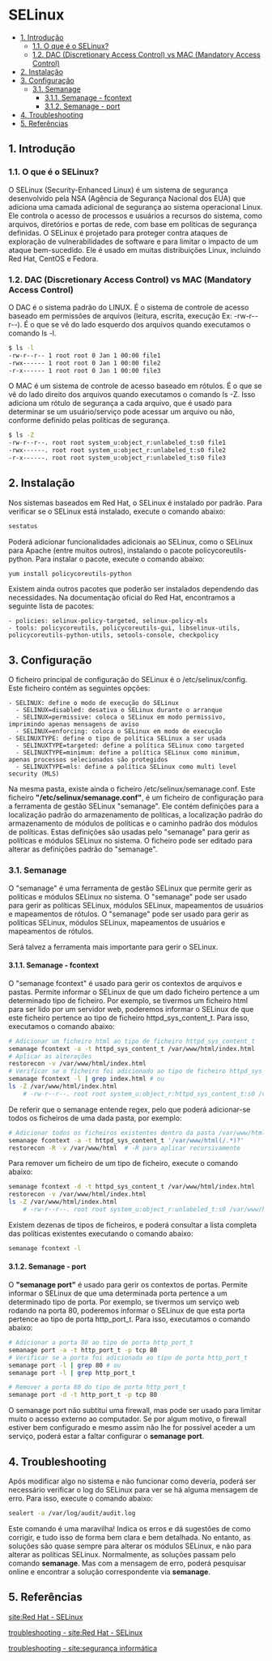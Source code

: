 <h1> SELinux</h1>

- [1. Introdução](#1-introdução)
  - [1.1. O que é o SELinux?](#11-o-que-é-o-selinux)
  - [1.2. DAC (Discretionary Access Control) vs MAC (Mandatory Access Control)](#12-dac-discretionary-access-control-vs-mac-mandatory-access-control)
- [2. Instalação](#2-instalação)
- [3. Configuração](#3-configuração)
  - [3.1. Semanage](#31-semanage)
    - [3.1.1. Semanage - fcontext](#311-semanage---fcontext)
    - [3.1.2. Semanage - port](#312-semanage---port)
- [4. Troubleshooting](#4-troubleshooting)
- [5. Referências](#5-referências)

## 1. Introdução

### 1.1. O que é o SELinux?

O SELinux (Security-Enhanced Linux) é um sistema de segurança desenvolvido pela NSA (Agência de Segurança Nacional dos EUA) que adiciona uma camada adicional de segurança ao sistema operacional Linux. Ele controla o acesso de processos e usuários a recursos do sistema, como arquivos, diretórios e portas de rede, com base em políticas de segurança definidas. O SELinux é projetado para proteger contra ataques de exploração de vulnerabilidades de software e para limitar o impacto de um ataque bem-sucedido. Ele é usado em muitas distribuições Linux, incluindo Red Hat, CentOS e Fedora.

### 1.2. DAC (Discretionary Access Control) vs MAC (Mandatory Access Control)

O DAC é o sistema padrão do LINUX. É o sistema de controle de acesso baseado em permissões de arquivos (leitura, escrita, execução Ex: -rw-r--r--). É o que se vê do lado esquerdo dos arquivos quando executamos o comando ls -l.

```bash
$ ls -l
-rw-r--r-- 1 root root 0 Jan 1 00:00 file1
-rwx------ 1 root root 0 Jan 1 00:00 file2
-r-x------ 1 root root 0 Jan 1 00:00 file3
```

O MAC é um sistema de controle de acesso baseado em rótulos. É o que se vê do lado direito dos arquivos quando executamos o comando ls -Z. Isso adiciona um rótulo de segurança a cada arquivo, que é usado para determinar se um usuário/serviço pode acessar um arquivo ou não, conforme definido pelas políticas de segurança.

```bash
$ ls -Z
-rw-r--r--. root root system_u:object_r:unlabeled_t:s0 file1
-rwx------. root root system_u:object_r:unlabeled_t:s0 file2
-r-x------. root root system_u:object_r:unlabeled_t:s0 file3
```

<div style="page-break-after: always;"></div>

## 2. Instalação

Nos sistemas baseados em Red Hat, o SELinux é instalado por padrão. Para verificar se o SELinux está instalado, execute o comando abaixo:

```bash
sestatus
```

Poderá adicionar funcionalidades adicionais ao SELinux, como o SELinux para Apache (entre muitos outros), instalando o pacote policycoreutils-python. Para instalar o pacote, execute o comando abaixo:

```bash
yum install policycoreutils-python
```

Existem ainda outros pacotes que poderão ser instalados dependendo das necessidades. Na documentação oficial do Red Hat, encontramos a seguinte lista de pacotes:

    - policies: selinux-policy-targeted, selinux-policy-mls
    - tools: policycoreutils, policycoreutils-gui, libselinux-utils, policycoreutils-python-utils, setools-console, checkpolicy

## 3. Configuração

O ficheiro principal de configuração do SELinux é o /etc/selinux/config. Este ficheiro contém as seguintes opções:

    - SELINUX: define o modo de execução do SELinux
      - SELINUX=disabled: desativa o SELinux durante o arranque
      - SELINUX=permissive: coloca o SELinux em modo permissivo, imprimindo apenas mensagens de aviso
      - SELINUX=enforcing: coloca o SELinux em modo de execução
    - SELINUXTYPE: define o tipo de política SELinux a ser usada
      - SELINUXTYPE=targeted: define a política SELinux como targeted
      - SELINUXTYPE=minimum: define a política SELinux como minimum, apenas processos selecionados são protegidos
      - SELINUXTYPE=mls: define a política SELinux como multi level security (MLS)

Na mesma pasta, existe ainda o ficheiro /etc/selinux/semanage.conf. Este ficheiro **"/etc/selinux/semanage.conf"**, é um ficheiro de configuração para a ferramenta de gestão SELinux "semanage". Ele contém definições para a localização padrão do armazenamento de políticas, a localização padrão do armazenamento de módulos de políticas e o caminho padrão dos módulos de políticas. Estas definições são usadas pelo "semanage" para gerir as políticas e módulos SELinux no sistema. O ficheiro pode ser editado para alterar as definições padrão do "semanage".

<div style="page-break-after: always;"></div>

### 3.1. Semanage

O "semanage" é uma ferramenta de gestão SELinux que permite gerir as políticas e módulos SELinux no sistema. O "semanage" pode ser usado para gerir as políticas SELinux, módulos SELinux, mapeamentos de usuários e mapeamentos de rótulos. O "semanage" pode ser usado para gerir as políticas SELinux, módulos SELinux, mapeamentos de usuários e mapeamentos de rótulos.

Será talvez a ferramenta mais importante para gerir o SELinux.

#### 3.1.1. Semanage - fcontext

O "semanage fcontext" é usado para gerir os contextos de arquivos e pastas. Permite informar o SELinux de que um dado ficheiro pertence a um determinado tipo de ficheiro. Por exemplo, se tivermos um ficheiro html para ser lido por um servidor web, poderemos informar o SELinux de que este ficheiro pertence ao tipo de ficheiro httpd_sys_content_t. Para isso, executamos o comando abaixo:

```bash
# Adicionar um ficheiro html ao tipo de ficheiro httpd_sys_content_t
semanage fcontext -a -t httpd_sys_content_t /var/www/html/index.html
# Aplicar as alterações
restorecon -v /var/www/html/index.html
# Verificar se o ficheiro foi adicionado ao tipo de ficheiro httpd_sys_content_t
semanage fcontext -l | grep index.html # ou
ls -Z /var/www/html/index.html
    # -rw-r--r--. root root system_u:object_r:httpd_sys_content_t:s0 /var/www/html/index.html
```

De referir que o semanage entende regex, pelo que poderá adicionar-se todos os ficheiros de uma dada pasta, por exemplo:

```bash
# Adicionar todos os ficheiros existentes dentro da pasta /var/www/html/ ao tipo de ficheiro httpd_sys_content_t
semanage fcontext -a -t httpd_sys_content_t '/var/www/html(/.*)?'
restorecon -R -v /var/www/html  # -R para aplicar recursivamente
```

Para remover um ficheiro de um tipo de ficheiro, execute o comando abaixo:

```bash
semanage fcontext -d -t httpd_sys_content_t /var/www/html/index.html
restorecon -v /var/www/html/index.html
ls -Z /var/www/html/index.html
    # -rw-r--r--. root root system_u:object_r:unlabeled_t:s0 /var/www/html/index.html
```

<div style="page-break-after: always;"></div>

Existem dezenas de tipos de ficheiros, e poderá consultar a lista completa das políticas existentes executando o comando abaixo:

```bash
semanage fcontext -l
```

#### 3.1.2. Semanage - port

O **"semanage port"** é usado para gerir os contextos de portas. Permite informar o SELinux de que uma determinada porta pertence a um determinado tipo de porta. Por exemplo, se tivermos um serviço web rodando na porta 80, poderemos informar o SELinux de que esta porta pertence ao tipo de porta http_port_t. Para isso, executamos o comando abaixo:

```bash
# Adicionar a porta 80 ao tipo de porta http_port_t
semanage port -a -t http_port_t -p tcp 80
# Verificar se a porta foi adicionada ao tipo de porta http_port_t
semanage port -l | grep 80 # ou
semanage port -l | grep http_port_t

# Remover a porta 80 do tipo de porta http_port_t
semanage port -d -t http_port_t -p tcp 80
```

O semanage port não subtitui uma firewall, mas pode ser usado para limitar muito o acesso externo ao computador. Se por algum motivo, o firewall estiver bem configurado e mesmo assim não lhe for possível aceder a um serviço, poderá estar a faltar configurar o **semanage port**.

<div style="page-break-after: always;"></div>

## 4. Troubleshooting

Após modificar algo no sistema e não funcionar como deveria, poderá ser necessário verificar o log do SELinux para ver se há alguma mensagem de erro. Para isso, execute o comando abaixo:

```bash
sealert -a /var/log/audit/audit.log
```

Este comando é uma maravilha! Indica os erros e dá sugestões de como corrigir, e tudo isso de forma bem clara e bem detalhada. No entanto, as soluções são quase sempre para alterar os módulos SELinux, e não para alterar as políticas SELinux. Normalmente, as soluções passam pelo comando **semanage**. Mas com a mensagem de erro, poderá pesquisar online e encontrar a solução correspondente via **semanage**.

## 5. Referências

[site:Red Hat - SELinux](https://access.redhat.com/documentation/en-us/red_hat_enterprise_linux/8/html/using_selinux/index)

[troubleshooting - site:Red Hat - SELinux](https://access.redhat.com/documentation/en-us/red_hat_enterprise_linux/8/html/using_selinux/troubleshooting-problems-related-to-selinux_using-selinux)

[troubleshooting - site:segurança informática](https://seguranca-informatica.pt/tutorial-selinux-de-forma-facil/#.ZCwGoHbMJmM)
